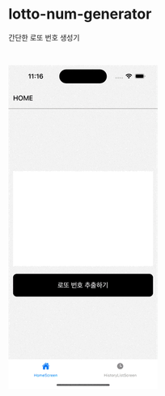 # lotto-num-generator
간단한 로또 번호 생성기

<br>

![screenshot](https://github.com/yeontan0826/lotto-num-generator/blob/master/assets/screenshots/screenshot.gif)
